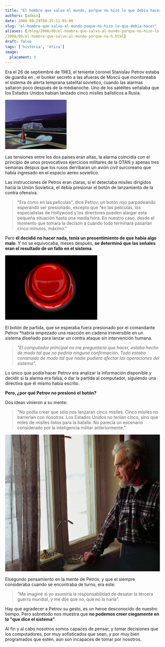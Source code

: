 ```yaml
---
title: "El hombre que salvo al mundo, porque no hizo lo que debía hacer"
authors: [admin]
date: 2008-09-29T08:25:11-03:00
slug: "el-hombre-que-salvo-al-mundo-poque-no-hizo-lo-que-debia-hacer"
aliases: [/blog/2008/09/el-hombre-que-salvo-al-mundo-porque-no-hizo-lo-que-debia-hacer.html,
/2008/09/el-hombre-que-salvo-al-mundo-porque-no-h.html]
draft: false
tags: ['historia', 'ética']
image:
  placement: 3
---
```


Era el 26 de septiembre de 1983, el teniente coronel Stanislav Petrov
estaba de guardia en , el bunker secreto a las afueras de Moscú que
monitoreaba el sistema de alerta temprana satelital sovietico, cuando
las alarmas saltaron poco después de la medianoche. Uno de los satélites
señalaba que los Estados Unidos habían lanzado cinco misiles balísticos
a Rusia.

![](pushkino.jpg)

Las tensiones entre los dos paises eran altas, la alarma coincidía con
el principio de unos provocativos ejercicios militares de la OTAN y
apenas tres semanas despus que los rusos derribaran un avión civil
surcoreano que había ingresado en el espacio aereo sovietico.

Las instrucciones de Petrov eran claras, si el detectaba misiles
dirigidos hacia la Unión Sovietica, el debía presionar el botón de
lanzamiento de la contra ofensiva.

> "Era como en las películas", dice Petrov, un botón rojo parpadeando
> esperando ser presionado, excepto que "en las películas, los
> especialistas de Hollywood y los directores pueden alargar esta
> pequeña situación hasta una media hora. En nuestro caso, desde el
> momento que tomara la decisón a cuando todo terminara pasarían cinco
> minutos, máximo."

Pero **él decidió no hacer nada, tenía un presentimiento de que había
algo malo**. Y no se equivocaba, meses después, **se determinó que las
señales eran el resultado de un fallo en el sistema**.

![](the-red-button.jpg)

El botón de partida, que se esperaba fuera presionado por el comandante
Petrov *habría empezado una reacción en cadena irreversible en un
sistema diseñado para lanzar un contra ataque sin intervención humana.

> *"El computador principal no me preguntaría que hacer, estaba hecho de
> modo tal que no pediría ninguna confirmación. Todo estaba construido
> de modo tal que nadie pudiera afectar las operaciones del sistema".*

Lo único que podía hacer Petrov era analizar la información disponible y
decidir si la alarma era falsa, o dar la partida al computador,
siguiendo una directiva que él mismo había escrito.

**Pero, ¿por qué Petrov no presionó el botón?**

Dos ideas vinieron a su mente:

> "No podía creer que sólo nos lanzaran cinco misiles. Cinco misiles no
> barrerían con nosotros. Los Estados Unidos no tenían cinco, sino que
> miles de misiles listos para la batalla. No parecía un escenario
> considerado por la inteligencia militar anteriormente."

![](Stanislav_Petrov_580x.jpg)

Elsegundo pensamiento en la mente de Petrov, y que el siempre consideraba
cuando se encontraba de turno, era este:

> "Me imaginé si yo asumiría la responsabilidad de desatar la tercera
> guerra mundial, y me dije que no, que no lo haría".

Hay que agradecer a Petrov su gesto, es un heroe desconocido de nuestro
tiempo. Pero sobretodo nos muestra que **no podemos creer ciegamente en
lo "que dice el sistema"**.

Al fin y al cabo nosotros somos capaces de pensar, y tomar decisiones
que los computadores, por muy sofisticados que sean, y por muy bien
programados que estén, aún son incapaces de tomar por nosotros.

